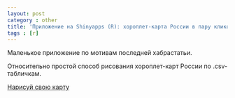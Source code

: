 ```yaml
---
layout: post
category : other
title: 'Приложение на Shinyapps (R): хороплет-карта России в пару кликов'
tags : [r]
---
```


Маленькое приложение по мотивам последней хабрастатьи.

Относительно простой способ рисования хороплет-карт России по .csv-табличкам.

[Нарисуй свою карту](http://tolmach.shinyapps.io/ruschor/)